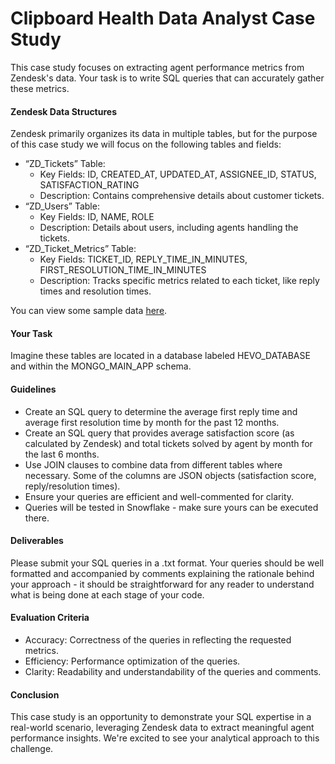 # Clipboard Health Data Analyst Case Study
This case study focuses on extracting agent performance metrics from Zendesk's data. Your task is to write SQL queries that can accurately gather these metrics.

#### Zendesk Data Structures
Zendesk primarily organizes its data in multiple tables, but for the purpose of this case study we will focus on the following tables and fields:
- “ZD_Tickets” Table:
    - Key Fields: ID, CREATED_AT, UPDATED_AT, ASSIGNEE_ID, STATUS, SATISFACTION_RATING
    - Description: Contains comprehensive details about customer tickets.
- “ZD_Users” Table:
    - Key Fields: ID, NAME, ROLE
    - Description: Details about users, including agents handling the tickets. 
- “ZD_Ticket_Metrics” Table:
    - Key Fields: TICKET_ID, REPLY_TIME_IN_MINUTES, FIRST_RESOLUTION_TIME_IN_MINUTES
    - Description: Tracks specific metrics related to each ticket, like reply times and resolution times.

You can view some sample data [here](./Sample%20Data/).

#### Your Task

Imagine these tables are located in a database labeled HEVO_DATABASE and within the MONGO_MAIN_APP schema.

#### Guidelines
- Create an SQL query to determine the average first reply time and average first resolution time by month for the past 12 months.
- Create an SQL query that provides average satisfaction score (as calculated by Zendesk) and total tickets solved by agent by month for the last 6 months.
- Use JOIN clauses to combine data from different tables where necessary. Some of the columns are JSON objects (satisfaction score, reply/resolution times).
- Ensure your queries are efficient and well-commented for clarity.
- Queries will be tested in Snowflake - make sure yours can be executed there.

#### Deliverables
Please submit your SQL queries in a .txt format. Your queries should be well formatted and accompanied by comments explaining the rationale behind your approach - it should be straightforward for any reader to understand what is being done at each stage of your code. 
#### Evaluation Criteria
- Accuracy: Correctness of the queries in reflecting the requested metrics. 
- Efficiency: Performance optimization of the queries.
- Clarity: Readability and understandability of the queries and comments.

#### Conclusion
This case study is an opportunity to demonstrate your SQL expertise in a real-world scenario, leveraging Zendesk data to extract meaningful agent performance insights. We're excited to see your analytical approach to this challenge.
